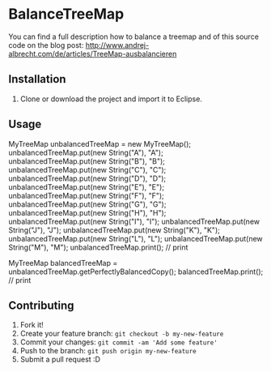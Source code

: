 # BalanceTreeMap

You can find a full description how to balance a treemap and of this source code on the blog post: http://www.andrej-albrecht.com/de/articles/TreeMap-ausbalancieren

## Installation
1. Clone or download the project and import it to Eclipse.

## Usage
MyTreeMap unbalancedTreeMap = new MyTreeMap();
unbalancedTreeMap.put(new String("A"), "A");
unbalancedTreeMap.put(new String("B"), "B");
unbalancedTreeMap.put(new String("C"), "C");
unbalancedTreeMap.put(new String("D"), "D");
unbalancedTreeMap.put(new String("E"), "E");
unbalancedTreeMap.put(new String("F"), "F");
unbalancedTreeMap.put(new String("G"), "G");
unbalancedTreeMap.put(new String("H"), "H");
unbalancedTreeMap.put(new String("I"), "I");
unbalancedTreeMap.put(new String("J"), "J");
unbalancedTreeMap.put(new String("K"), "K");
unbalancedTreeMap.put(new String("L"), "L");
unbalancedTreeMap.put(new String("M"), "M");
unbalancedTreeMap.print(); // print
	
MyTreeMap balancedTreeMap = unbalancedTreeMap.getPerfectlyBalancedCopy();
balancedTreeMap.print(); // print


## Contributing
1. Fork it!
2. Create your feature branch: `git checkout -b my-new-feature`
3. Commit your changes: `git commit -am 'Add some feature'`
4. Push to the branch: `git push origin my-new-feature`
5. Submit a pull request :D
